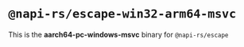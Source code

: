 # `@napi-rs/escape-win32-arm64-msvc`

This is the **aarch64-pc-windows-msvc** binary for `@napi-rs/escape`
